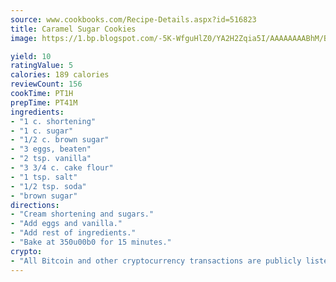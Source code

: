 ```yaml
---
source: www.cookbooks.com/Recipe-Details.aspx?id=516823
title: Caramel Sugar Cookies
image: https://1.bp.blogspot.com/-5K-WfguHlZ0/YA2H2Zqia5I/AAAAAAAABhM/Bdgu68p4aG0Q6jWdy3eGaUXSKw5p3sdxwCLcBGAsYHQ/s324/7.png

yield: 10
ratingValue: 5
calories: 189 calories
reviewCount: 156
cookTime: PT1H
prepTime: PT41M
ingredients:
- "1 c. shortening"
- "1 c. sugar"
- "1/2 c. brown sugar"
- "3 eggs, beaten"
- "2 tsp. vanilla"
- "3 3/4 c. cake flour"
- "1 tsp. salt"
- "1/2 tsp. soda"
- "brown sugar"
directions:
- "Cream shortening and sugars."
- "Add eggs and vanilla."
- "Add rest of ingredients."
- "Bake at 350u00b0 for 15 minutes."
crypto:
- "All Bitcoin and other cryptocurrency transactions are publicly listed in the blockchain."
---
```

